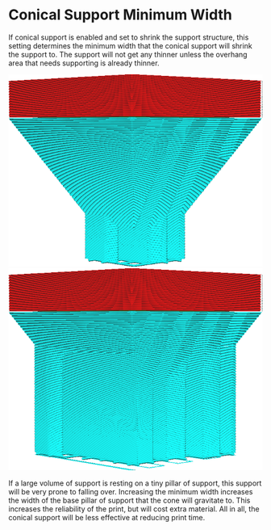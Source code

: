 Conical Support Minimum Width
====
If conical support is enabled and set to shrink the support structure, this setting determines the minimum width that the conical support will shrink the support to. The support will not get any thinner unless the overhang area that needs supporting is already thinner.

![A minimum width of 5mm](images/support_conical_enabled.png)
![A minimum width of 15mm](images/support_conical_min_width_20.png)

If a large volume of support is resting on a tiny pillar of support, this support will be very prone to falling over. Increasing the minimum width increases the width of the base pillar of support that the cone will gravitate to. This increases the reliability of the print, but will cost extra material. All in all, the conical support will be less effective at reducing print time.